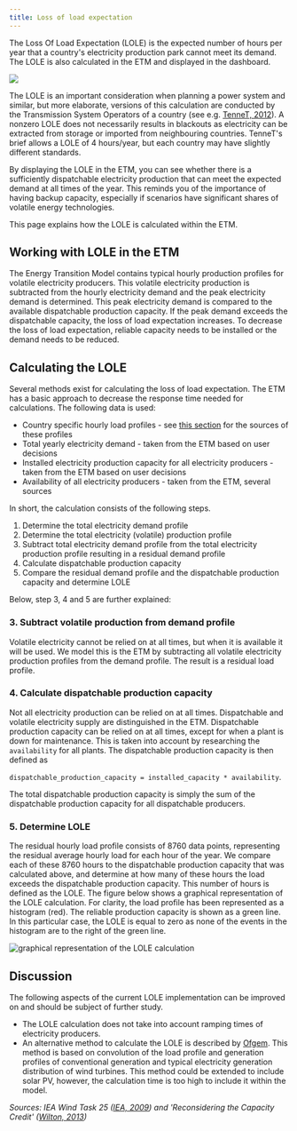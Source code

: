 ```yaml
---
title: Loss of load expectation
---
```


The Loss Of Load Expectation (LOLE) is the expected number of hours per year that a country's electricity production park cannot meet its demand. The LOLE is also calculated in the ETM and displayed in the dashboard. 

![](/img/docs/security_of_supply.png)

The LOLE is an important consideration when planning a power system and similar, but more elaborate, versions of this calculation are conducted by the Transmission System Operators of a country (see e.g. [TenneT, 2012](http://www.tennet.eu/nl/nl/over-tennet/nieuws-pers-publicaties/publicaties/technische-publicaties/rapport-monitoring-leveringszekerheid-2011-2027.html)). A nonzero LOLE does not necessarily results in blackouts as electricity can be extracted from storage or imported from neighbouring countries. TenneT's brief allows a LOLE of 4 hours/year, but each country may have slightly different standards.

By displaying the LOLE in the ETM, you can see whether there is a sufficiently dispatchable electricity production that can meet the expected demand at all times of the year. This reminds you of the importance of having backup capacity, especially if scenarios have significant shares of volatile energy technologies.

This page explains how the LOLE is calculated within the ETM. 

## Working with LOLE in the ETM
The Energy Transition Model contains typical hourly production profiles for volatile electricity producers. This volatile electricity production is subtracted from the hourly electricity demand and the peak electricity demand is determined. This peak electricity demand is compared to the available dispatchable production capacity. If the peak demand exceeds the dispatchable capacity, the loss of load expectation increases. To decrease the loss of load expectation, reliable capacity needs to be installed or the demand needs to be reduced.

## Calculating the LOLE

Several methods exist for calculating the loss of load expectation. The ETM has a basic approach to decrease the response time needed for calculations. The following data is used:

- Country specific hourly load profiles - see [this section](#demand-profile) for the sources of these profiles
- Total yearly electricity demand - taken from the ETM based on user decisions
- Installed electricity production capacity for all electricity producers - taken from the ETM based on user decisions
- Availability of all electricity producers - taken from the ETM, several sources

In short, the calculation consists of the following steps.

1. Determine the total electricity demand profile
2. Determine the total electricity (volatile) production profile
3. Subtract total electricity demand profile from the total electricity production profile resulting in a residual demand profile
4. Calculate dispatchable production capacity
5. Compare the residual demand profile and the dispatchable production capacity and determine LOLE 

Below, step 3, 4 and 5 are further explained: 

### 3. Subtract volatile production from demand profile

Volatile electricity cannot be relied on at all times, but when it is available it will be used. We model this is the ETM by subtracting all volatile electricity production profiles from the demand profile. The result is a residual load profile.

### 4. Calculate dispatchable production capacity

Not all electricity production can be relied on at all times. Dispatchable and volatile electricity supply are distinguished in the ETM. Dispatchable production capacity can be relied on at all times, except for when a plant is down for maintenance. This is taken into account by researching the `availability` for all plants. The dispatchable production capacity is then defined as

`dispatchable_production_capacity = installed_capacity * availability`.

The total dispatchable production capacity is simply the sum of the dispatchable production capacity for all dispatchable producers.

### 5. Determine LOLE

The residual hourly load profile consists of 8760 data points, representing the residual average hourly load for each hour of the year. We compare each of these 8760 hours to the dispatchable production capacity that was calculated above, and determine at how many of these hours the load exceeds the dispatchable production capacity. This number of hours is defined as the LOLE. The figure below shows a graphical representation of the LOLE calculation. For clarity, the load profile has been represented as a histogram (red). The reliable production capacity is shown as a green line. In this particular case, the LOLE is equal to zero as none of the events in the histogram are to the right of the green line.

![graphical representation of the LOLE calculation](/img/docs/LOLE_calculation.png)

## Discussion

The following aspects of the current LOLE implementation can be improved on and should be subject of further study.

- The LOLE calculation does not take into account ramping times of electricity producers.
- An alternative method to calculate the LOLE is described by [Ofgem](https://www.ofgem.gov.uk/publications-and-updates/electricity-capacity-assessment-report-2013). This method is based on convolution of the load profile and generation profiles of conventional generation and typical electricity generation distribution of wind turbines. This method could be extended to include solar PV, however, the calculation time is too high to include it within the model.

_Sources: IEA Wind Task 25 ([IEA, 2009](http://refman.et-model.com/publications/1664)) and 'Reconsidering the Capacity Credit' ([Wilton, 2013](http://refman.et-model.com/publications/1847))_
